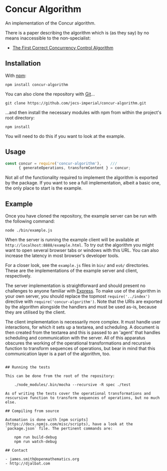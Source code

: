 # Concur Algorithm

An implementation of the Concur algorithm.

There is a paper describing the algorithm which is (as they say) by no means inaccessible to the non-specialist:

* [The First Correct Concurrency Control Algorithm](http://djalbat.com/TFCCCA.pdf)

## Installation

With [npm](https://www.npmjs.com/):

    npm install concur-algorithm

You can also clone the repository with [Git](https://git-scm.com/)...

    git clone https://github.com/jecs-imperial/concur-algorithm.git

...and then install the necessary modules with npm from within the project's root directory:

    npm install

You will need to do this if you want to look at the example.

## Usage

```js
const concur = require('concur-algorithm'),    ///
      { generateOperations, transformContent } = concur;
```

Not all of the functionality required to implement the algorithm is exported by the package. If you want to see a full implementation, albeit a basic one, the only place to start is the example.

## Example

Once you have cloned the repository, the example server can be run with the following command:

    node ./bin/example.js

When the server is running the example client will be available at `http://localhost:8888/example.html`. To try out the algorithm you might want to open several browser tabs or windows with this URL. You can also increase the latency in most browser's developer tools.

For a closer look, see the `example.js` files in `bin/` and `es6/` directories. These are the implementations of the example server and client, respectively.

The server implementation is straightforward and should present no challenges to anyone familiar with [Express](https://expressjs.com/). To make use of the algorithm in your own server, you should replace the topmost `require('../index')` directive with `require('concur-algorithm')`. Note that the URIs are exported by the algorithm alongside the handlers and must be used as-is, because they are utilised by the client.

The client implementation is necessarily more complex. It must handle user interactions, for which it sets up a textarea, and scheduling. A document is then created from the textarea and this is passed to an 'agent' that handles scheduling and communication with the server. All of this apparatus obscures the working of the operational transformations and recursive function to transform sequences of operations, but bear in mind that this communication layer is a part of the algorithm, too.
```

## Running the tests

This can be done from the root of the repository:

    ./node_modules/.bin/mocha --recursive -R spec ./test

As of writing the tests cover the operational transformations and rescursive function to transform sequences of operations, but no much else.

## Compiling from source

Automation is done with [npm scripts](https://docs.npmjs.com/misc/scripts), have a look at the `package.json` file. The pertinent commands are:

    npm run build-debug
    npm run watch-debug

## Contact

- james.smith@openmathematics.org
- http://djalbat.com
